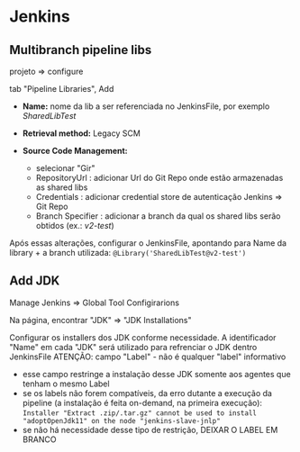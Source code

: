 # Jenkins


## Multibranch pipeline libs

projeto => configure

tab "Pipeline Libraries", Add

- **Name:** nome da lib a ser referenciada no JenkinsFile, por exemplo _SharedLibTest_

- **Retrieval method:** Legacy SCM

- **Source Code Management:**
    - selecionar "Gir"
    - RepositoryUrl : adicionar Url do Git Repo onde estão armazenadas as shared libs
    - Credentials : adicionar credential store de autenticação Jenkins => Git Repo
    - Branch Specifier : adicionar a branch da qual os shared libs serão obtidos (ex.: _v2-test_)

Após essas alterações, configurar o JenkinsFile, apontando para Name da library + a branch utilizada:
`@Library('SharedLibTest@v2-test')` 


## Add JDK

Manage Jenkins => Global Tool Configirarions

Na página, encontrar "JDK" => "JDK Installations"

Configurar os installers dos JDK conforme necessidade.
A identificador "Name" em cada "JDK" será utilizado para refrenciar o JDK dentro JenkinsFile
ATENÇÃO: campo "Label" - não é qualquer "label" informativo
- esse campo restringe a instalação desse JDK somente aos agentes que tenham o mesmo Label
- se os labels não forem compatíveis, da erro dutante a execução da pipeline (a instalação é feita on-demand, na primeira execução):  `Installer "Extract .zip/.tar.gz" cannot be used to install "adoptOpenJdk11" on the node "jenkins-slave-jnlp"`
- se não há necessidade desse tipo de restrição, DEIXAR O LABEL EM BRANCO

